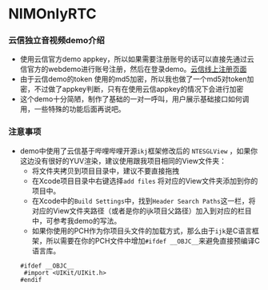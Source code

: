 # NIMOnlyRTC
### 云信独立音视频demo介绍
* 使用云信官方demo appkey，所以如果需要注册账号的话可以直接先通过云信官方的webdemo进行账号注册，然后在登录demo。[云信线上注册页面](https://app.netease.im/webdemo/im/register.html)
* 由于云信demo的token 使用的md5加密，所以我也做了一个md5对token加密，不过做了appkey判断，只有在使用云信appkey的情况下会进行加密
* 这个demo十分简陋，制作了基础的一对一呼叫，用户展示基础接口如何调用，一些特殊的功能后面再说吧。

### 注意事项
* demo中使用了云信基于哔哩哔哩开源`ikj`框架修改后的 `NTESGLView` ，如果你这边没有很好的YUV渲染，建议使用跟我项目相同的View文件夹：
  + 将文件夹拷贝到项目目录中，建议不要直接拖拽
  + 在Xcode项目目录中右键选择`add files` 将对应的View文件夹添加到你的项目中。
  + 在Xcode中的`Build Settings`中，找到`Header Search Paths`这一栏，将对应的View文件夹路径（或者是你的ijk项目父路径）加入到对应的栏目中，可参考我demo的写法。
  + 如果你使用的PCH作为你项目头文件的加载方式，那么由于`ijk`是C语言框架，所以需要在你的PCH文件中增加`#ifdef __OBJC__`来避免直接预编译C语言库。
  ```
  #ifdef __OBJC__
   #import <UIKit/UIKit.h>
  #endif
  ```
